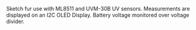 Sketch fur use with ML8511 and UVM-30B UV sensors.
Measurements are displayed on an I2C OLED Display.
Battery voltage monitored over voltage divider.
